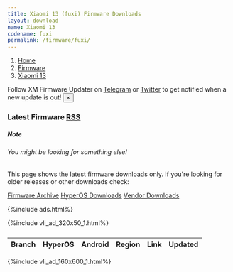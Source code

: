 ```yaml
---
title: Xiaomi 13 (fuxi) Firmware Downloads
layout: download
name: Xiaomi 13
codename: fuxi
permalink: /firmware/fuxi/
---
```

<nav aria-label="breadcrumb">
    <ol class="breadcrumb">
        <li class="breadcrumb-item"><a href="/">Home</a></li>
        <li class="breadcrumb-item"><a href="/firmware/">Firmware</a></li>
        <li class="breadcrumb-item active" aria-current="page"><a href="/firmware/fuxi/">Xiaomi 13</a></li>
    </ol>
</nav>
<div class="alert alert-primary alert-dismissible fade show" role="alert">
    Follow XM Firmware Updater on <a href="https://t.me/XiaomiFirmwareUpdater" class="alert-link">Telegram</a>
     or <a href="https://twitter.com/MiFwUpdater" class="alert-link">Twitter</a> to get notified when a new update is out!
    <button type="button" class="close" data-dismiss="alert" aria-label="Close">
        <span aria-hidden="true">&times;</span>
    </button>
</div>
<h3>Latest Firmware <span class="badge badge-light"><a href="/releases.xml" class="icon solid fa-rss">
<span class="label">RSS</span></a></span></h3>
<div class="card">
  <div class="card-body">
    <h5 class="card-title">Note</h5>
    <h6 class="card-subtitle mb-2 text-muted">You might be looking for something else!</h6>
    <p class="card-text">This page shows the latest firmware downloads only.
     If you're looking for older releases or other downloads check:</p>
    <a href="/archive/firmware/fuxi/" class="card-link">Firmware Archive</a>
    <a href="/hyperos/fuxi/" class="card-link">HyperOS Downloads</a>
    <a href="/vendor/fuxi/" class="card-link">Vendor Downloads</a>
  </div>
</div>

{%include ads.html%}
<div class="row justify-content-center">
    <div class="col-10">
        {%include vli_ad_320x50_1.html%}
        <div class="table-responsive-md" style="margin-top: 25px;">
            <table id="firmware" class="display dt-responsive nowrap compact table table-striped table-hover table-sm">
                <thead class="thead-dark">
                    <tr>
                        <th data-ref="branch">Branch</th>
                        <th data-ref="miui">HyperOS</th>
                        <th data-ref="android">Android</th>
                        <th data-ref="region">Region</th>
                        <th data-ref="link">Link</th>
                        <th data-ref="updated">Updated</th>
                    </tr>
                </thead>
                <script>loadFirmwareDownloads('fuxi', 'latest')</script>
            </table>
        </div>
    </div>
    {%include vli_ad_160x600_1.html%}
</div>
